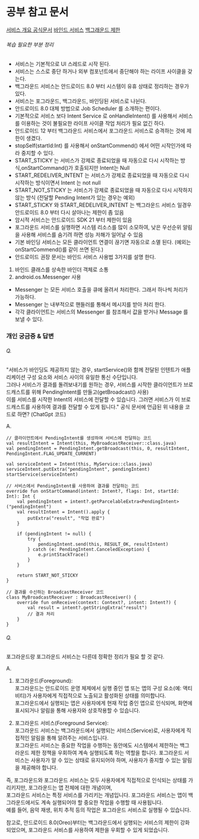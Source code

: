 # 공부 참고 문서

[서비스 개요 공식문서](https://developer.android.com/guide/components/services?hl=ko)
[바인드 서비스](https://developer.android.com/guide/components/bound-services?hl=ko)
[백그래운드 제한](https://developer.android.com/guide/components/services?hl=ko)



###### 복습 필요한 부분 정리

- 서비스는 기본적으로 UI 스레드로 시작 된다.
- 서비스는 스스로 중단 하거나 외부 컴포넌트에서 중단해야 하는 라이프 사이클을 갖는다.    
- 백그라운드 서비스는 안드로이드 8.0 부터 시스템이 유휴 상태로 정리하는 경우가 있다.   
- 서비스는 포그라운드, 백그라운드, 바인딩된 서비스로 나뉜다.   
- 안드로이드 8.0 대체 방법으로 Job Scheduler 를 소개하는 편이다.   
- 기본적으로 서비스 보다 Intent Service 로 onHandleIntent() 를 사용해서 서비스를 이용하는 것이 불필요한 라이프 사이클 작업 처리가 필요 없긴 하다.  
- 안드로이드 12 부터 백그라운드 서비스에서 포그라운드 서비스로 승격하는 것에 제한이 생겼다.  
- stopSelf(startId:Int) 를 사용해서 onStartCommend() 에서 어떤 시작인가에 따라 중지할 수 있다.
- START_STICKY 는 서비스가 강제로 종료되었을 때 자동으로 다시 시작하는 방식,onStartCommand()가 호출되지만 Intent는 Null   
- START_REDELIVER_INTENT 는 서비스가 강제로 종료되었을 때 자동으로 다시 시작하는 방식이면서 Intent 는 not null   
- START_NOT_STICKY 는 서비스가 강제로 종료되었을 때 자동으로 다시 시작하지 않는 방식 (전달할 Pending Intent가 있는 경우는 예외)  
- START_STICKY 와 START_REDELIVER_INTENT 는 백그라운드 서비스 일경우 안드로이드 8.0 부터 다시 살아나는 제한이 좀 있음   
- 암시적 서비스는 안드로이드 SDK 21 부터 제한이 있음   
- 포그라운드 서비스를 실행하면 시스템 리소스를 많이 소모하여, 낮은 우선순위 알림을 사용해 서비스를 숨기려 하면 성능 저해가 일어날 수 있음   
- 기본 바인딩 서비스는 모든 클라이언트 연결이 끊기면 자동으로 소멸 된다. (예외는 onStartCommend()를 같이 쓰면 된다.)   
- 안드로이드 권장 문서는 바인드 서비스 사용법 3가지를 설명 한다.   
1. 바인드 클래스를 상속한 바인더 객체로 소통   
2. android.os.Messenger 사용   
- Messenger 는 모든 서비스 호출을 큐에 올려서 처리한다. 그래서 하나씩 처리가 가능하다.    
- Messenger 는 내부적으로 핸들러를 통해서 메시지를 받아 처리 한다.   
- 각각 클라이언트는 서비스의 Messenger 를 참조해서 값을 받거나 Message 를 보낼 수 있다.   


### 개인 궁금증 & 답변

###### Q.   

"서비스가 바인딩도 제공하지 않는 경우, startService()와 함께 전달된 인텐트가 애플리케이션 구성 요소와 서비스 사이의 유일한 통신 수단입니다.     
그러나 서비스가 결과를 돌려보내기를 원하는 경우, 서비스를 시작한 클라이언트가 브로드캐스트를 위해 PendingIntent를 만들고(getBroadcast() 사용)    
이를 서비스를 시작한 Intent의 서비스에 전달할 수 있습니다. 그러면 서비스가 이 브로드캐스트를 사용하여 결과를 전달할 수 있게 됩니다."
공식 문서에 언급된 위 내용을 코드로 하면? (ChatGpt 코드)   
   
A.    
```
// 클라이언트에서 PendingIntent를 생성하여 서비스에 전달하는 코드
val resultIntent = Intent(this, MyBroadcastReceiver::class.java)
val pendingIntent = PendingIntent.getBroadcast(this, 0, resultIntent, PendingIntent.FLAG_UPDATE_CURRENT)

val serviceIntent = Intent(this, MyService::class.java)
serviceIntent.putExtra("pendingIntent", pendingIntent)
startService(serviceIntent)

// 서비스에서 PendingIntent를 사용하여 결과를 전달하는 코드
override fun onStartCommand(intent: Intent?, flags: Int, startId: Int): Int {
    val pendingIntent = intent?.getParcelableExtra<PendingIntent>("pendingIntent")
    val resultIntent = Intent().apply {
        putExtra("result", "작업 완료")
    }

    if (pendingIntent != null) {
        try {
            pendingIntent.send(this, RESULT_OK, resultIntent)
        } catch (e: PendingIntent.CanceledException) {
            e.printStackTrace()
        }
    }

    return START_NOT_STICKY
}

// 결과를 수신하는 BroadcastReceiver 코드
class MyBroadcastReceiver : BroadcastReceiver() {
    override fun onReceive(context: Context?, intent: Intent?) {
        val result = intent?.getStringExtra("result")
        // 결과 처리
    }
}
```

###### Q.   
   
포그라운드랑 포그라운드 서비스는 다른데 정확한 정리가 필요 할 것 같다.   

A.    
1. 포그라운드(Foreground):   
포그라운드는 안드로이드 운영 체제에서 실행 중인 앱 또는 앱의 구성 요소(예: 액티비티)가 사용자에게 직접적으로 노출되고 활성화된 상태를 의미합니다.   
   포그라운드에서 실행되는 앱은 사용자에게 현재 작업 중인 앱으로 인식되며, 화면에 표시되거나 알림을 통해 사용자와 상호작용할 수 있습니다.   
   
2. 포그라운드 서비스(Foreground Service):   
포그라운드 서비스는 백그라운드에서 실행되는 서비스(Service)로, 사용자에게 직접적인 알림을 통해 알려주는 서비스입니다.    
   포그라운드 서비스는 중요한 작업을 수행하는 동안에도 시스템에서 제한하는 백그라운드 제한 정책을 우회하여 계속 실행되도록 하는 역할을 합니다.
      포그라운드 서비스는 사용자가 알 수 있는 상태로 유지되어야 하며, 사용자가 중지할 수 있는 알림을 제공해야 합니다.   
   
즉, 포그라운드와 포그라운드 서비스는 모두 사용자에게 직접적으로 인식되는 상태를 가리키지만, 포그라운드는 앱 전체에 대한 개념이며,   
포그라운드 서비스는 특정 서비스를 가리키는 개념입니다. 포그라운드 서비스는 앱이 백그라운드에서도 계속 실행되어야 할 중요한 작업을 수행할 때 사용됩니다.   
예를 들어, 음악 재생, 위치 추적 등의 작업은 포그라운드 서비스로 실행될 수 있습니다.   
   
참고로, 안드로이드 8.0(Oreo)부터는 백그라운드에서 실행되는 서비스의 제한이 강화되었으며, 포그라운드 서비스를 사용하여 제한을 우회할 수 있게 되었습니다.